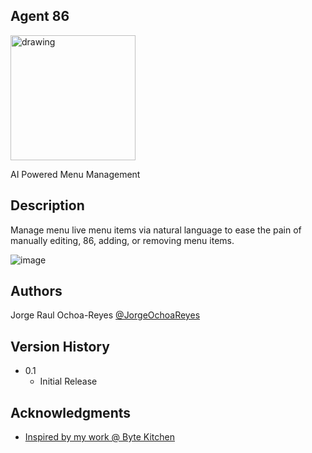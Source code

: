 ## Agent 86 

<img src="https://github.com/user-attachments/assets/03c973a4-0eb1-4c08-9a75-d061fcdd1c29" alt="drawing" style="width:200px;"/>

AI Powered Menu Management

## Description

Manage menu live menu items via natural language to ease the pain of manually editing, 86, adding, or removing menu items. 

![image](https://github.com/user-attachments/assets/b1b4bda9-2ed2-4440-bb78-2430ef4b728e)

## Authors 

Jorge Raul Ochoa-Reyes [@JorgeOchoaReyes](https://github.com/JorgeOchoaReyes)

## Version History
* 0.1
    * Initial Release
 
## Acknowledgments
 
* [Inspired by my work @ Byte Kitchen](https://www.bytekitchen.io/)
